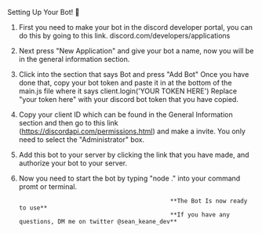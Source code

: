 Setting Up Your Bot! 🌟

1. First you need to make your bot in the discord developer portal, you can do this by going to this link. discord.com/developers/applications

2. Next press "New Application" and give your bot a name, now you will be in the general information section. 

3. Click into the section that says Bot and press "Add Bot" Once you have done that, copy your bot token and paste it in at the bottom of the main.js file where it says client.login('YOUR TOKEN HERE') Replace "your token here" with your discord bot token that you have copied.

4. Copy your client ID which can be found in the General Information section and then go to this link (https://discordapi.com/permissions.html) and make a invite. You only need to select the "Administrator" box.

5. Add this bot to your server by clicking the link that you have made, and authorize your bot to your server.

6. Now you need to start the bot by typing "node ." into your command promt or terminal. 

                                                  **The Bot Is now ready to use**
                                                  **If you have any questions, DM me on twitter @sean_keane_dev**
